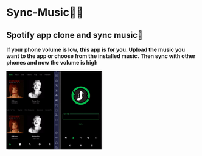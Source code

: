 # Sync-Music🔄🎶
## Spotify app clone and sync music🎵


**If your phone volume is low, this app is for you. Upload the music you want to the app or choose from the installed music.**
**Then sync with other phones and now the volume is high**

<img src="https://github.com/kadirgulluoglu/Sync-Music/blob/main/assets/screenshots/screenshot.gif" width=50% height=50%>
